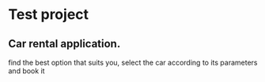 # Test project

## Car rental application.

find the best option that suits you, select the car according to its parameters and book it
